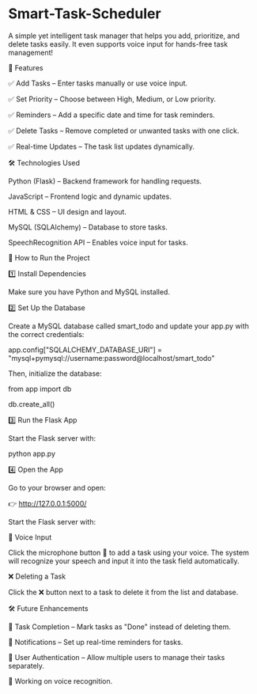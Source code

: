 # Smart-Task-Scheduler
A simple yet intelligent task manager that helps you add, prioritize, and delete tasks easily. It even supports voice input for hands-free task management! 

🚀 Features

✅ Add Tasks – Enter tasks manually or use voice input.

✅ Set Priority – Choose between High, Medium, or Low priority.

✅ Reminders – Add a specific date and time for task reminders.

✅ Delete Tasks – Remove completed or unwanted tasks with one click.

✅ Real-time Updates – The task list updates dynamically.


🛠️ Technologies Used

Python (Flask) – Backend framework for handling requests.

JavaScript – Frontend logic and dynamic updates.

HTML & CSS – UI design and layout.

MySQL (SQLAlchemy) – Database to store tasks.

SpeechRecognition API – Enables voice input for tasks.


🎯 How to Run the Project

1️⃣ Install Dependencies

Make sure you have Python and MySQL installed.

2️⃣ Set Up the Database

Create a MySQL database called smart_todo and update your app.py with the correct credentials:

app.config["SQLALCHEMY_DATABASE_URI"] = "mysql+pymysql://username:password@localhost/smart_todo"

Then, initialize the database:

from app import db

db.create_all()

3️⃣ Run the Flask App

Start the Flask server with:

python app.py

4️⃣ Open the App

Go to your browser and open:

👉 http://127.0.0.1:5000/

Start the Flask server with:

🎤 Voice Input

Click the microphone button 🎤 to add a task using your voice. The system will recognize your speech and input it into the task field automatically.

❌ Deleting a Task

Click the ❌ button next to a task to delete it from the list and database.

🛠️ Future Enhancements

🔹 Task Completion – Mark tasks as "Done" instead of deleting them.

🔹 Notifications – Set up real-time reminders for tasks.

🔹 User Authentication – Allow multiple users to manage their tasks separately.

🔹 Working on voice recognition.



